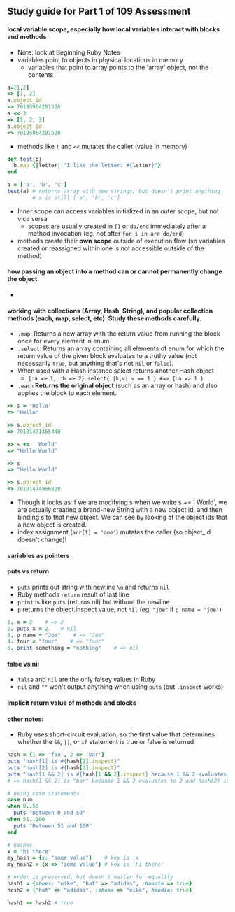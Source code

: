 ## Study guide for Part 1 of 109 Assessment

#### local variable scope, especially how local variables interact with blocks and methods
- Note: look at Beginning Ruby Notes
- variables point to objects in physical locations in memory
  - variables that point to array points to the 'array' object, not the contents
```ruby
a=[1,2]
=> [1, 2]
a.object_id
=> 70195964291520
a << 3
=> [1, 2, 3]
a.object_id
=> 70195964291520
```
- methods like `!` and `<<` mutates the caller (value in memory)
```ruby
def test(b)
  b.map {|letter| "I like the letter: #{letter}"}
end

a = ['a', 'b', 'c']
test(a) # returns array with new strings, but doesn't print anything
        # a is still ['a', 'b', 'c']
```
- Inner scope can access variables initialized in an outer scope, but not vice versa
  - scopes are usually created in `{}` or `do/end` immediately after a method invocation (eg. not after `for i in arr do/end`)
- methods create their **own scope** outside of execution flow (so variables created or reassigned within one is not accessible outside of the method)


#### how passing an object into a method can or cannot permanently change the object
-
#### working with collections (Array, Hash, String), and popular collection methods (each, map, select, etc). Study these methods carefully.
- `.map`: Returns a new array with the return value from running the block once for every element in enum
- `.select`: Returns an array containing all elements of enum for which the return value of the given block evaluates to  a truthy value (not necessarily `true`, but anything that's not `nil` or `false`).
- When used with a Hash instance select returns another Hash object
  - `{:a => 1, :b => 2}.select{ |k,v| v == 1 } #=> {:a => 1 }`
- `.each` **Returns the original object** (such as an array or hash) and also applies the block to each element.
```ruby
>> s = 'Hello'
=> "Hello"

>> s.object_id
=> 70101471465440

>> s += ' World'
=> "Hello World"

>> s
=> "Hello World"

>> s.object_id
=> 70101474966820
```
- Though it looks as if we are modifying s when we write s += ' World', we are actually creating a brand-new String with a new object id, and then binding s to that new object. We can see by looking at the object ids that a new object is created.
- index assignment (`arr[1] = 'one'`) mutates the caller (so object_id doesn't change)!
#### variables as pointers
#### puts vs return
- `puts` prints out string with newline `\n` and returns `nil`
- Ruby methods `return` result of last line
- `print` is like `puts` (returns nil) but without the newline
- `p` returns the object.inspect value, not `nil` (eg. `"joe"` if `p name = 'joe'`)
```ruby
1. x = 2    # => 2
2. puts x = 2    # nil
3. p name = "Joe"    # => "Joe"
4. four = "four"    # => "four"
5. print something = "nothing"    # => nil
```
#### false vs nil
- `false` and `nil` are the only falsey values in Ruby
- `nil` and `""` won't output anything when using `puts` (but `.inspect` works)
#### implicit return value of methods and blocks

#### other notes:
- Ruby uses short-circuit evaluation, so the first value that determines whether the `&&`, `||`, or `if` statement is true or false is returned
```ruby
hash = {1 => 'foo', 2 => 'bar'}
puts "hash[1] is #{hash[1].inspect}"
puts "hash[2] is #{hash[2].inspect}"
puts "hash[1 && 2] is #{hash[1 && 2].inspect} because 1 && 2 evaluates to 2 and hash[2] is #{hash[2].inspect}"
# => hash[1 && 2] is "bar" because 1 && 2 evaluates to 2 and hash[2] is "bar"

# using case statements
case num
when 0..50
  puts "Between 0 and 50"
when 51..100
  puts "Between 51 and 100"
end

# hashes
x = "hi there"
my_hash = {x: "some value"}    # key is :x
my_hash2 = {x => "some value"} # key is 'hi there'

# order is preserved, but doesn't matter for equality
hash1 = {shoes: "nike", "hat" => "adidas", :hoodie => true}
hash2 = {"hat" => "adidas", :shoes => "nike", hoodie: true}

hash1 == hash2 # true
```
